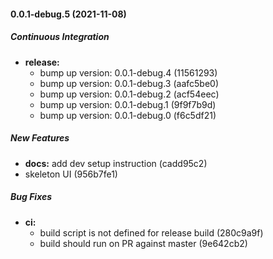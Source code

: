 #### 0.0.1-debug.5 (2021-11-08)

##### Continuous Integration

* **release:**
  *  bump up version: 0.0.1-debug.4 (11561293)
  *  bump up version: 0.0.1-debug.3 (aafc5be0)
  *  bump up version: 0.0.1-debug.2 (acf54eec)
  *  bump up version: 0.0.1-debug.1 (9f9f7b9d)
  *  bump up version: 0.0.1-debug.0 (f6c5df21)

##### New Features

* **docs:**  add dev setup instruction (cadd95c2)
*  skeleton UI (956b7fe1)

##### Bug Fixes

* **ci:**
  *  build script is not defined for release build (280c9a9f)
  *  build should run on PR against master (9e642cb2)


